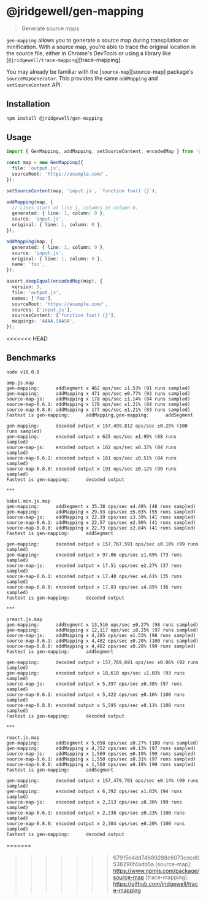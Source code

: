 # @jridgewell/gen-mapping

> Generate source maps

`gen-mapping` allows you to generate a source map during transpilation or minification.
With a source map, you're able to trace the original location in the source file, either in Chrome's
DevTools or using a library like [`@jridgewell/trace-mapping`][trace-mapping].

You may already be familiar with the [`source-map`][source-map] package's `SourceMapGenerator`. This
provides the same `addMapping` and `setSourceContent` API.

## Installation

```sh
npm install @jridgewell/gen-mapping
```

## Usage

```typescript
import { GenMapping, addMapping, setSourceContent, encodedMap } from '@jridgewell/gen-mapping';

const map = new GenMapping({
  file: 'output.js',
  sourceRoot: 'https://example.com/',
});

setSourceContent(map, 'input.js', `function foo() {}`);

addMapping(map, {
  // Lines start at line 1, columns at column 0.
  generated: { line: 1, column: 0 },
  source: 'input.js',
  original: { line: 1, column: 0 },
});

addMapping(map, {
  generated: { line: 1, column: 9 },
  source: 'input.js',
  original: { line: 1, column: 9 },
  name: 'foo',
});

assert.deepEqual(encodedMap(map), {
  version: 3,
  file: 'output.js',
  names: ['foo'],
  sourceRoot: 'https://example.com/',
  sources: ['input.js'],
  sourcesContent: ['function foo() {}'],
  mappings: 'AAAA,SAASA',
});
```

<<<<<<< HEAD
## Benchmarks

```
node v18.0.0

amp.js.map
gen-mapping:      addSegment x 462 ops/sec ±1.53% (91 runs sampled)
gen-mapping:      addMapping x 471 ops/sec ±0.77% (93 runs sampled)
source-map-js:    addMapping x 178 ops/sec ±1.14% (84 runs sampled)
source-map-0.6.1: addMapping x 178 ops/sec ±1.21% (84 runs sampled)
source-map-0.8.0: addMapping x 177 ops/sec ±1.21% (83 runs sampled)
Fastest is gen-mapping:      addMapping,gen-mapping:      addSegment

gen-mapping:      decoded output x 157,499,812 ops/sec ±0.25% (100 runs sampled)
gen-mapping:      encoded output x 625 ops/sec ±1.95% (88 runs sampled)
source-map-js:    encoded output x 162 ops/sec ±0.37% (84 runs sampled)
source-map-0.6.1: encoded output x 161 ops/sec ±0.51% (84 runs sampled)
source-map-0.8.0: encoded output x 191 ops/sec ±0.12% (90 runs sampled)
Fastest is gen-mapping:      decoded output

***

babel.min.js.map
gen-mapping:      addSegment x 35.38 ops/sec ±4.48% (48 runs sampled)
gen-mapping:      addMapping x 29.93 ops/sec ±5.03% (55 runs sampled)
source-map-js:    addMapping x 22.19 ops/sec ±3.39% (41 runs sampled)
source-map-0.6.1: addMapping x 22.57 ops/sec ±2.90% (41 runs sampled)
source-map-0.8.0: addMapping x 22.73 ops/sec ±2.84% (41 runs sampled)
Fastest is gen-mapping:      addSegment

gen-mapping:      decoded output x 157,767,591 ops/sec ±0.10% (99 runs sampled)
gen-mapping:      encoded output x 97.06 ops/sec ±1.69% (73 runs sampled)
source-map-js:    encoded output x 17.51 ops/sec ±2.27% (37 runs sampled)
source-map-0.6.1: encoded output x 17.40 ops/sec ±4.61% (35 runs sampled)
source-map-0.8.0: encoded output x 17.83 ops/sec ±4.85% (36 runs sampled)
Fastest is gen-mapping:      decoded output

***

preact.js.map
gen-mapping:      addSegment x 13,516 ops/sec ±0.27% (98 runs sampled)
gen-mapping:      addMapping x 12,117 ops/sec ±0.25% (97 runs sampled)
source-map-js:    addMapping x 4,285 ops/sec ±1.53% (98 runs sampled)
source-map-0.6.1: addMapping x 4,482 ops/sec ±0.20% (100 runs sampled)
source-map-0.8.0: addMapping x 4,482 ops/sec ±0.28% (99 runs sampled)
Fastest is gen-mapping:      addSegment

gen-mapping:      decoded output x 157,769,691 ops/sec ±0.06% (92 runs sampled)
gen-mapping:      encoded output x 18,610 ops/sec ±1.03% (93 runs sampled)
source-map-js:    encoded output x 5,397 ops/sec ±0.38% (97 runs sampled)
source-map-0.6.1: encoded output x 5,422 ops/sec ±0.16% (100 runs sampled)
source-map-0.8.0: encoded output x 5,595 ops/sec ±0.11% (100 runs sampled)
Fastest is gen-mapping:      decoded output

***

react.js.map
gen-mapping:      addSegment x 5,058 ops/sec ±0.27% (100 runs sampled)
gen-mapping:      addMapping x 4,352 ops/sec ±0.13% (97 runs sampled)
source-map-js:    addMapping x 1,569 ops/sec ±0.19% (99 runs sampled)
source-map-0.6.1: addMapping x 1,550 ops/sec ±0.31% (97 runs sampled)
source-map-0.8.0: addMapping x 1,560 ops/sec ±0.18% (99 runs sampled)
Fastest is gen-mapping:      addSegment

gen-mapping:      decoded output x 157,479,701 ops/sec ±0.14% (99 runs sampled)
gen-mapping:      encoded output x 6,392 ops/sec ±1.03% (94 runs sampled)
source-map-js:    encoded output x 2,213 ops/sec ±0.36% (99 runs sampled)
source-map-0.6.1: encoded output x 2,238 ops/sec ±0.23% (100 runs sampled)
source-map-0.8.0: encoded output x 2,304 ops/sec ±0.20% (100 runs sampled)
Fastest is gen-mapping:      decoded output
```

=======
>>>>>>> 67915e4dd74689288c6073cdcd0538296f4adb5a
[source-map]: https://www.npmjs.com/package/source-map
[trace-mapping]: https://github.com/jridgewell/trace-mapping
